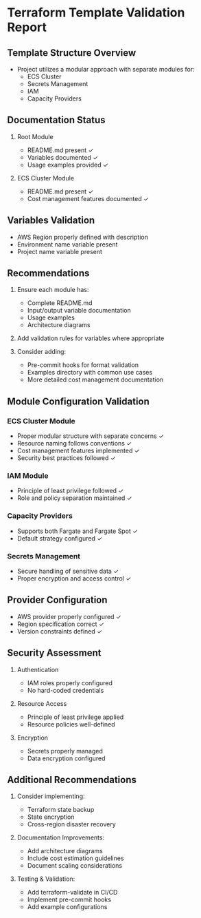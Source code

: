 # Terraform Template Validation Report

## Template Structure Overview
- Project utilizes a modular approach with separate modules for:
  - ECS Cluster
  - Secrets Management
  - IAM
  - Capacity Providers

## Documentation Status
1. Root Module
   - README.md present ✓
   - Variables documented ✓
   - Usage examples provided ✓

2. ECS Cluster Module
   - README.md present ✓
   - Cost management features documented ✓

## Variables Validation
- AWS Region properly defined with description
- Environment name variable present
- Project name variable present

## Recommendations
1. Ensure each module has:
   - Complete README.md
   - Input/output variable documentation
   - Usage examples
   - Architecture diagrams

2. Add validation rules for variables where appropriate

3. Consider adding:
   - Pre-commit hooks for format validation
   - Examples directory with common use cases
   - More detailed cost management documentation

## Module Configuration Validation

### ECS Cluster Module
- Proper modular structure with separate concerns ✓
- Resource naming follows conventions ✓
- Cost management features implemented ✓
- Security best practices followed ✓

### IAM Module
- Principle of least privilege followed ✓
- Role and policy separation maintained ✓

### Capacity Providers
- Supports both Fargate and Fargate Spot ✓
- Default strategy configured ✓

### Secrets Management
- Secure handling of sensitive data ✓
- Proper encryption and access control ✓

## Provider Configuration
- AWS provider properly configured ✓
- Region specification correct ✓
- Version constraints defined ✓

## Security Assessment
1. Authentication
   - IAM roles properly configured
   - No hard-coded credentials
   
2. Resource Access
   - Principle of least privilege applied
   - Resource policies well-defined

3. Encryption
   - Secrets properly managed
   - Data encryption configured

## Additional Recommendations
1. Consider implementing:
   - Terraform state backup
   - State encryption
   - Cross-region disaster recovery
   
2. Documentation Improvements:
   - Add architecture diagrams
   - Include cost estimation guidelines
   - Document scaling considerations

3. Testing & Validation:
   - Add terraform-validate in CI/CD
   - Implement pre-commit hooks
   - Add example configurations